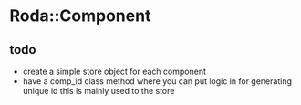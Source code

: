 # Roda::Component

## todo
  - create a simple store object for each component
  - have a comp_id class method where you can put logic in for generating unique id
    this is mainly used to the store
